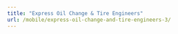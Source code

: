 ```yaml
---
title: "Express Oil Change & Tire Engineers"
url: /mobile/express-oil-change-and-tire-engineers-3/
---
```

